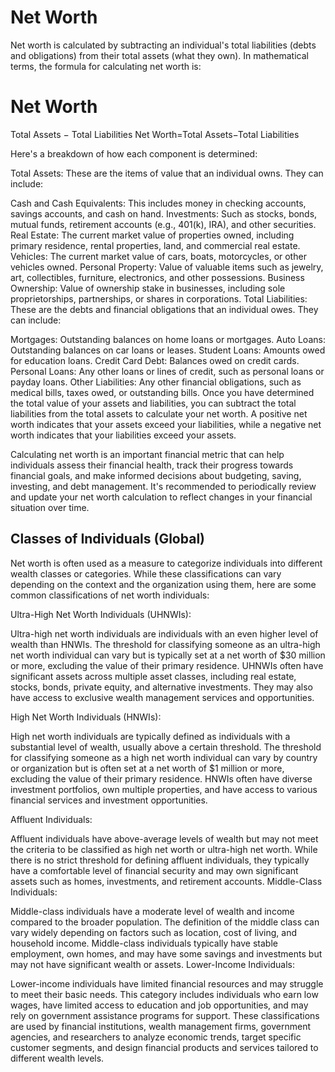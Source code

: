 # Net Worth

Net worth is calculated by subtracting an individual's total liabilities (debts and obligations) from their total assets (what they own). In mathematical terms, the formula for calculating net worth is:

Net Worth
=
Total Assets
−
Total Liabilities
Net Worth=Total Assets−Total Liabilities

Here's a breakdown of how each component is determined:

Total Assets: These are the items of value that an individual owns. They can include:

Cash and Cash Equivalents: This includes money in checking accounts, savings accounts, and cash on hand.
Investments: Such as stocks, bonds, mutual funds, retirement accounts (e.g., 401(k), IRA), and other securities.
Real Estate: The current market value of properties owned, including primary residence, rental properties, land, and commercial real estate.
Vehicles: The current market value of cars, boats, motorcycles, or other vehicles owned.
Personal Property: Value of valuable items such as jewelry, art, collectibles, furniture, electronics, and other possessions.
Business Ownership: Value of ownership stake in businesses, including sole proprietorships, partnerships, or shares in corporations.
Total Liabilities: These are the debts and financial obligations that an individual owes. They can include:

Mortgages: Outstanding balances on home loans or mortgages.
Auto Loans: Outstanding balances on car loans or leases.
Student Loans: Amounts owed for education loans.
Credit Card Debt: Balances owed on credit cards.
Personal Loans: Any other loans or lines of credit, such as personal loans or payday loans.
Other Liabilities: Any other financial obligations, such as medical bills, taxes owed, or outstanding bills.
Once you have determined the total value of your assets and liabilities, you can subtract the total liabilities from the total assets to calculate your net worth. A positive net worth indicates that your assets exceed your liabilities, while a negative net worth indicates that your liabilities exceed your assets.

Calculating net worth is an important financial metric that can help individuals assess their financial health, track their progress towards financial goals, and make informed decisions about budgeting, saving, investing, and debt management. It's recommended to periodically review and update your net worth calculation to reflect changes in your financial situation over time.

## Classes of Individuals (Global)

Net worth is often used as a measure to categorize individuals into different wealth classes or categories. While these classifications can vary depending on the context and the organization using them, here are some common classifications of net worth individuals:

Ultra-High Net Worth Individuals (UHNWIs):

Ultra-high net worth individuals are individuals with an even higher level of wealth than HNWIs.
The threshold for classifying someone as an ultra-high net worth individual can vary but is typically set at a net worth of $30 million or more, excluding the value of their primary residence.
UHNWIs often have significant assets across multiple asset classes, including real estate, stocks, bonds, private equity, and alternative investments. They may also have access to exclusive wealth management services and opportunities.

High Net Worth Individuals (HNWIs):

High net worth individuals are typically defined as individuals with a substantial level of wealth, usually above a certain threshold.
The threshold for classifying someone as a high net worth individual can vary by country or organization but is often set at a net worth of $1 million or more, excluding the value of their primary residence.
HNWIs often have diverse investment portfolios, own multiple properties, and have access to various financial services and investment opportunities.

Affluent Individuals:

Affluent individuals have above-average levels of wealth but may not meet the criteria to be classified as high net worth or ultra-high net worth.
While there is no strict threshold for defining affluent individuals, they typically have a comfortable level of financial security and may own significant assets such as homes, investments, and retirement accounts.
Middle-Class Individuals:

Middle-class individuals have a moderate level of wealth and income compared to the broader population.
The definition of the middle class can vary widely depending on factors such as location, cost of living, and household income. Middle-class individuals typically have stable employment, own homes, and may have some savings and investments but may not have significant wealth or assets.
Lower-Income Individuals:

Lower-income individuals have limited financial resources and may struggle to meet their basic needs.
This category includes individuals who earn low wages, have limited access to education and job opportunities, and may rely on government assistance programs for support.
These classifications are used by financial institutions, wealth management firms, government agencies, and researchers to analyze economic trends, target specific customer segments, and design financial products and services tailored to different wealth levels.